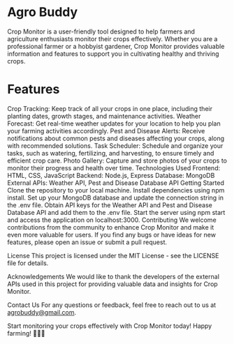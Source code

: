 # Agro Buddy
Crop Monitor is a user-friendly tool designed to help farmers and agriculture enthusiasts monitor their crops effectively. Whether you are a professional farmer or a hobbyist gardener, Crop Monitor provides valuable information and features to support you in cultivating healthy and thriving crops.

# Features
Crop Tracking: Keep track of all your crops in one place, including their planting dates, growth stages, and maintenance activities.
Weather Forecast: Get real-time weather updates for your location to help you plan your farming activities accordingly.
Pest and Disease Alerts: Receive notifications about common pests and diseases affecting your crops, along with recommended solutions.
Task Scheduler: Schedule and organize your tasks, such as watering, fertilizing, and harvesting, to ensure timely and efficient crop care.
Photo Gallery: Capture and store photos of your crops to monitor their progress and health over time.
Technologies Used
Frontend: HTML, CSS, JavaScript
Backend: Node.js, Express
Database: MongoDB
External APIs: Weather API, Pest and Disease Database API
Getting Started
Clone the repository to your local machine.
Install dependencies using npm install.
Set up your MongoDB database and update the connection string in the .env file.
Obtain API keys for the Weather API and Pest and Disease Database API and add them to the .env file.
Start the server using npm start and access the application on localhost:3000.
Contributing
We welcome contributions from the community to enhance Crop Monitor and make it even more valuable for users. If you find any bugs or have ideas for new features, please open an issue or submit a pull request.

License
This project is licensed under the MIT License - see the LICENSE file for details.

Acknowledgements
We would like to thank the developers of the external APIs used in this project for providing valuable data and insights for Crop Monitor.

Contact Us
For any questions or feedback, feel free to reach out to us at agrobuddy@gmail.com.

Start monitoring your crops effectively with Crop Monitor today! Happy farming! 🌱🌾🚜
